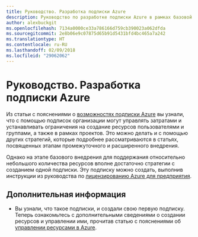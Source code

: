 ```yaml
---
title: Руководство. Разработка подписки Azure
description: Руководство по разработке подписки Azure в рамках базовой стратегии внедрения облака
author: alexbuckgit
ms.openlocfilehash: 7134a0000ce33a786166d759cb390023a062dfda
ms.sourcegitcommit: 2e8b06e9c07875d65b91d5431bfd4bc465a7a242
ms.translationtype: HT
ms.contentlocale: ru-RU
ms.lasthandoff: 02/09/2018
ms.locfileid: "29062062"
---
```

# <a name="guidance-azure-subscription-design"></a>Руководство. Разработка подписки Azure 

Из статьи с пояснениями о [возможностях подписки Azure](subscription-explainer.md) вы узнали, что с помощью подписок организации могут управлять затратами и устанавливать ограничения на создание ресурсов пользователями и группами, а также в рамках проектов. Это можно делать и с помощью других стратегий, которые подробнее рассматриваются в статьях, посвященных этапам промежуточного и расширенного внедрения.

Однако на этапе базового внедрения для поддержания относительно небольшого количества ресурсов вполне достаточно стратегии с созданием одной подписки. Эту подписку можно создать, выполнив инструкции из руководства по [лицензированию Azure для предприятия][azure-enterprise-licensing].

## <a name="next-steps"></a>Дополнительная информация

* Вы узнали, что такое подписки, и создали свою первую подписку. Теперь ознакомьтесь с дополнительными сведениями о создании ресурсов и управлении ими, прочитав статью с пояснениями об [управлении ресурсами в Azure](resource-manager-explainer.md).

[azure-enterprise-licensing]: https://azure.microsoft.com/pricing/enterprise-agreement
